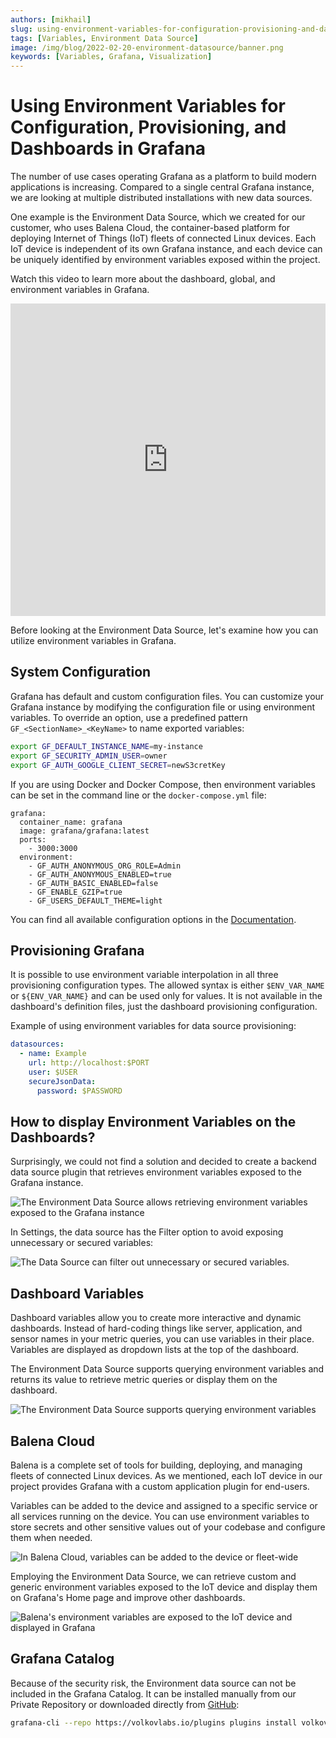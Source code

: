 ```yaml
---
authors: [mikhail]
slug: using-environment-variables-for-configuration-provisioning-and-dashboards-in-grafana-279661733416
tags: [Variables, Environment Data Source]
image: /img/blog/2022-02-20-environment-datasource/banner.png
keywords: [Variables, Grafana, Visualization]
---
```


# Using Environment Variables for Configuration, Provisioning, and Dashboards in Grafana

The number of use cases operating Grafana as a platform to build modern applications is increasing. Compared to a single central Grafana instance, we are looking at multiple distributed installations with new data sources.

<!--truncate-->

One example is the Environment Data Source, which we created for our customer, who uses Balena Cloud, the container-based platform for deploying Internet of Things (IoT) fleets of connected Linux devices. Each IoT device is independent of its own Grafana instance, and each device can be uniquely identified by environment variables exposed within the project.

Watch this video to learn more about the dashboard, global, and environment variables in Grafana.

<iframe width="100%" height="500" src="https://www.youtube.com/embed/sczRq2lI3e4" title="Grafana variables | Dashboard, Global and Environment variables | Environment Data Source" frameBorder="0" allow="accelerometer; autoplay; clipboard-write; encrypted-media; gyroscope; picture-in-picture" allowFullScreen></iframe>

Before looking at the Environment Data Source, let's examine how you can utilize environment variables in Grafana.

## System Configuration

Grafana has default and custom configuration files. You can customize your Grafana instance by modifying the configuration file or using environment variables. To override an option, use a predefined pattern `GF_<SectionName>_<KeyName>` to name exported variables:
```sh
export GF_DEFAULT_INSTANCE_NAME=my-instance
export GF_SECURITY_ADMIN_USER=owner
export GF_AUTH_GOOGLE_CLIENT_SECRET=newS3cretKey
```

If you are using Docker and Docker Compose, then environment variables can be set in the command line or the `docker-compose.yml` file:

```docker
grafana:
  container_name: grafana
  image: grafana/grafana:latest
  ports:
    - 3000:3000
  environment:
    - GF_AUTH_ANONYMOUS_ORG_ROLE=Admin
    - GF_AUTH_ANONYMOUS_ENABLED=true
    - GF_AUTH_BASIC_ENABLED=false
    - GF_ENABLE_GZIP=true
    - GF_USERS_DEFAULT_THEME=light
```

You can find all available configuration options in the [Documentation](https://grafana.com/docs/grafana/latest/setup-grafana/configure-grafana/).

## Provisioning Grafana

It is possible to use environment variable interpolation in all three provisioning configuration types. The allowed syntax is either `$ENV_VAR_NAME` or `${ENV_VAR_NAME}` and can be used only for values. It is not available in the dashboard's definition files, just the dashboard provisioning configuration.

Example of using environment variables for data source provisioning:

```yaml
datasources:
  - name: Example
    url: http://localhost:$PORT
    user: $USER
    secureJsonData:
      password: $PASSWORD
```

## How to display Environment Variables on the Dashboards?

Surprisingly, we could not find a solution and decided to create a backend data source plugin that retrieves environment variables exposed to the Grafana instance.

![The Environment Data Source allows retrieving environment variables exposed to the Grafana instance](https://raw.githubusercontent.com/VolkovLabs/volkovlabs-env-datasource/main/src/img/dashboard.png)

In Settings, the data source has the Filter option to avoid exposing unnecessary or secured variables:

![The Data Source can filter out unnecessary or secured variables.](configuration.png)

## Dashboard Variables

Dashboard variables allow you to create more interactive and dynamic dashboards. Instead of hard-coding things like server, application, and sensor names in your metric queries, you can use variables in their place. Variables are displayed as dropdown lists at the top of the dashboard.

The Environment Data Source supports querying environment variables and returns its value to retrieve metric queries or display them on the dashboard.

![The Environment Data Source supports querying environment variables](variables.png)

## Balena Cloud

Balena is a complete set of tools for building, deploying, and managing fleets of connected Linux devices. As we mentioned, each IoT device in our project provides Grafana with a custom application plugin for end-users.

Variables can be added to the device and assigned to a specific service or all services running on the device. You can use environment variables to store secrets and other sensitive values out of your codebase and configure them when needed.

![In Balena Cloud, variables can be added to the device or fleet-wide](balena-cloud.png)

Employing the Environment Data Source, we can retrieve custom and generic environment variables exposed to the IoT device and display them on Grafana's Home page and improve other dashboards.

![Balena's environment variables are exposed to the IoT device and displayed in Grafana](balena-variables.png)

## Grafana Catalog

Because of the security risk, the Environment data source can not be included in the Grafana Catalog. It can be installed manually from our Private Repository or downloaded directly from [GitHub](https://github.com/volkovlabs/volkovlabs-env-datasource):

```sh
grafana-cli --repo https://volkovlabs.io/plugins plugins install volkovlabs-env-datasource
```
